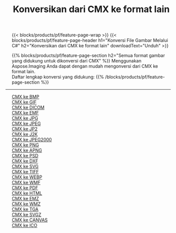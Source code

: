 ﻿---
title: Konversikan dari CMX ke format lain 
weight: 3920
url: /id/net/conversion/from/cmx 
lang: id
langdirlevel: 2
locales: zh-hans,ja,it,ru,de,es,fr,nl,id,lt,pl,pt,vi,tr,ko,zh-hant,ar,hi,th,sv,cs,uk,he
description: Menggunakan Aspose.Imaging Anda dapat dengan mudah mengonversi dari CMX ke format lain
---

{{< blocks/products/pf/feature-page-wrap >}}
{{< blocks/products/pf/feature-page-header h1="Konversi File Gambar Melalui C#" h2="Konversikan dari CMX ke format lain" downloadText="Unduh" >}}


{{% blocks/products/pf/feature-page-section  h2="Semua format gambar yang didukung untuk dikonversi dari CMX" %}}
Menggunakan Aspose.Imaging Anda dapat dengan mudah mengonversi dari CMX ke format lain.
<br/>
Daftar lengkap konversi yang didukung:
{{% /blocks/products/pf/feature-page-section %}}
<div class="container-fluid productfamilypage bg-gray">
    <div class="convertypes bg-gray agp-content section">
        <div class="container">
		<hr style="margin-left:-20px;"/>
		<div class="row other-converters">
		    <div class='col-md-2 other-converter remove-lp remove-rp'><a href="/imaging/id/net/conversion/cmx-to-bmp" >CMX ke BMP</a></div><div class='col-md-2 other-converter remove-lp remove-rp'><a href="/imaging/id/net/conversion/cmx-to-gif" >CMX ke GIF</a></div><div class='col-md-2 other-converter remove-lp remove-rp'><a href="/imaging/id/net/conversion/cmx-to-dicom" >CMX ke DICOM</a></div><div class='col-md-2 other-converter remove-lp remove-rp'><a href="/imaging/id/net/conversion/cmx-to-emf" >CMX ke EMF</a></div><div class='col-md-2 other-converter remove-lp remove-rp'><a href="/imaging/id/net/conversion/cmx-to-jpg" >CMX ke JPG</a></div><div class='col-md-2 other-converter remove-lp remove-rp'><a href="/imaging/id/net/conversion/cmx-to-jpeg" >CMX ke JPEG</a></div><div class='col-md-2 other-converter remove-lp remove-rp'><a href="/imaging/id/net/conversion/cmx-to-jp2" >CMX ke JP2</a></div><div class='col-md-2 other-converter remove-lp remove-rp'><a href="/imaging/id/net/conversion/cmx-to-j2k" >CMX ke J2K</a></div><div class='col-md-2 other-converter remove-lp remove-rp'><a href="/imaging/id/net/conversion/cmx-to-jpeg2000" >CMX ke JPEG2000</a></div><div class='col-md-2 other-converter remove-lp remove-rp'><a href="/imaging/id/net/conversion/cmx-to-png" >CMX ke PNG</a></div><div class='col-md-2 other-converter remove-lp remove-rp'><a href="/imaging/id/net/conversion/cmx-to-apng" >CMX ke APNG</a></div><div class='col-md-2 other-converter remove-lp remove-rp'><a href="/imaging/id/net/conversion/cmx-to-psd" >CMX ke PSD</a></div><div class='col-md-2 other-converter remove-lp remove-rp'><a href="/imaging/id/net/conversion/cmx-to-dxf" >CMX ke DXF</a></div><div class='col-md-2 other-converter remove-lp remove-rp'><a href="/imaging/id/net/conversion/cmx-to-svg" >CMX ke SVG</a></div><div class='col-md-2 other-converter remove-lp remove-rp'><a href="/imaging/id/net/conversion/cmx-to-tiff" >CMX ke TIFF</a></div><div class='col-md-2 other-converter remove-lp remove-rp'><a href="/imaging/id/net/conversion/cmx-to-webp" >CMX ke WEBP</a></div><div class='col-md-2 other-converter remove-lp remove-rp'><a href="/imaging/id/net/conversion/cmx-to-wmf" >CMX ke WMF</a></div><div class='col-md-2 other-converter remove-lp remove-rp'><a href="/imaging/id/net/conversion/cmx-to-pdf" >CMX ke PDF</a></div><div class='col-md-2 other-converter remove-lp remove-rp'><a href="/imaging/id/net/conversion/cmx-to-html" >CMX ke HTML</a></div><div class='col-md-2 other-converter remove-lp remove-rp'><a href="/imaging/id/net/conversion/cmx-to-emz" >CMX ke EMZ</a></div><div class='col-md-2 other-converter remove-lp remove-rp'><a href="/imaging/id/net/conversion/cmx-to-wmz" >CMX ke WMZ</a></div><div class='col-md-2 other-converter remove-lp remove-rp'><a href="/imaging/id/net/conversion/cmx-to-tga" >CMX ke TGA</a></div><div class='col-md-2 other-converter remove-lp remove-rp'><a href="/imaging/id/net/conversion/cmx-to-svgz" >CMX ke SVGZ</a></div><div class='col-md-2 other-converter remove-lp remove-rp'><a href="/imaging/id/net/conversion/cmx-to-canvas" >CMX ke CANVAS</a></div><div class='col-md-2 other-converter remove-lp remove-rp'><a href="/imaging/id/net/conversion/cmx-to-ico" >CMX ke ICO</a></div>
                </div>
        </div>
    </div>
</div>
<br/>


